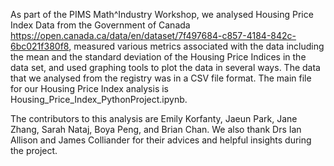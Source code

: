 
As part of the PIMS Math^Industry Workshop, we analysed Housing Price Index Data from the Government
of Canada https://open.canada.ca/data/en/dataset/7f497684-c857-4184-842c-6bc021f380f8, measured various 
metrics associated with the data including the mean and the standard deviation of the Housing Price Indices
in the data set, and used graphing tools to plot the data in several ways. The data that we analysed from the 
registry was in a CSV file format. The main file for our Housing Price Index analysis is 
Housing_Price_Index_PythonProject.ipynb.

The contributors to this analysis are Emily Korfanty, Jaeun Park, Jane Zhang, Sarah Nataj, Boya Peng,
and Brian Chan. We also thank Drs Ian Allison and James Colliander for their advices and helpful insights 
during the project.
